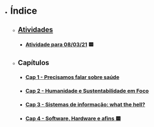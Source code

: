 - # Índice

  - ## [Atividades](atividades)

    - ### [Atividade para 08/03/21](atividades/atividade08-03-21) 🟨

  - ## Capítulos

    - ### [Cap 1 - Precisamos falar sobre saúde](capitulo1)
    
    - ### [Cap 2 - Humanidade e Sustentabilidade em Foco](capitulo2)
    
    - ### [Cap 3 - Sistemas de informação: what the hell?](capitulo3)
    
    - ### [Cap 4 - Software, Hardware e afins 🟨](capitulo4)


